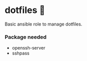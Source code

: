 # dotfiles :rocket:

Basic ansible role to manage dotfiles.

### Package needed
 - openssh-server
 - sshpass


